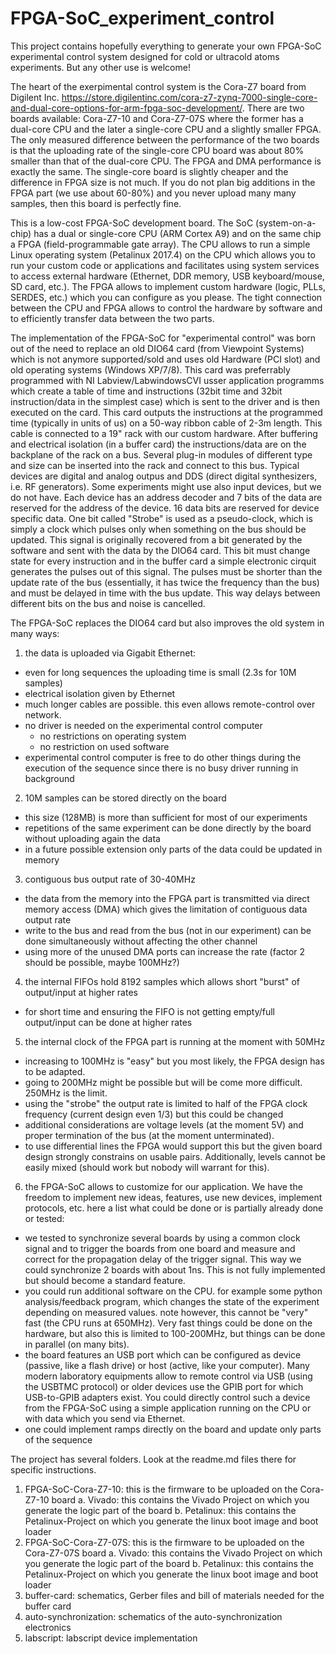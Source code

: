 # FPGA-SoC_experiment_control

This project contains hopefully everything to generate your own FPGA-SoC experimental control system designed for cold or ultracold atoms experiments. But any other use is welcome!

The heart of the exerpimental control system is the Cora-Z7 board from Digilent Inc. https://store.digilentinc.com/cora-z7-zynq-7000-single-core-and-dual-core-options-for-arm-fpga-soc-development/. There are two boards available: Cora-Z7-10 and Cora-Z7-07S where the former has a dual-core CPU and the later a single-core CPU and a slightly smaller FPGA. The only measured difference between the performance of the two boards is that the uploading rate of the single-core CPU board was about 80% smaller than that of the dual-core CPU. The FPGA and DMA performance is exactly the same. The single-core board is slightly cheaper and the difference in FPGA size is not much. If you do not plan big additions in the FPGA part (we use about 60-80%) and you never upload many many samples, then this board is perfectly fine.

This is a low-cost FPGA-SoC development board. The SoC (system-on-a-chip) has a dual or single-core CPU (ARM Cortex A9) and on the same chip a FPGA (field-programmable gate array). The CPU allows to run a simple Linux operating system (Petalinux 2017.4) on the CPU which allows you to run your custom code or applications and facilitates using system services to access external hardware (Ethernet, DDR memory, USB keyboard/mouse, SD card, etc.). The FPGA allows to implement custom hardware (logic, PLLs, SERDES, etc.) which you can configure as you please. The tight connection between the CPU and FPGA allows to control the hardware by software and to efficiently transfer data between the two parts. 

The implementation of the FPGA-SoC for "experimental control" was born out of the need to replace an old DIO64 card (from Viewpoint Systems) which is not anymore supported/sold and uses old Hardware (PCI slot) and old operating systems (Windows XP/7/8). This card was preferrably programmed with NI Labview/LabwindowsCVI usser application programms which create a table of time and instructions (32bit time and 32bit instruction/data in the simplest case) which is sent to the driver and is then executed on the card. This card outputs the instructions at the programmed time (typically in units of us) on a 50-way ribbon cable of 2-3m length. This cable is connected to a 19" rack with our custom hardware. After buffering and electrical isolation (in a buffer card) the instructions/data are on the backplane of the rack on a bus. Several plug-in modules of different type and size can be inserted into the rack and connect to this bus. Typical devices are digital and analog outpus and DDS (direct digital synthesizers, i.e. RF generators). Some experiments might use also input devices, but we do not have. Each device has an address decoder and 7 bits of the data are reserved for the address of the device. 16 data bits are reserved for device specific data. One bit called "Strobe" is used as a pseudo-clock, which is simply a clock which pulses only when something on the bus should be updated. This signal is originally recovered from a bit generated by the software and sent with the data by the DIO64 card. This bit must change state for every instruction and in the buffer card a simple electronic cirquit generates the pulses out of this signal. The pulses must be shorter than the update rate of the bus (essentially, it has twice the frequency than the bus) and must be delayed in time with the bus update. This way delays between different bits on the bus and noise is cancelled.

The FPGA-SoC replaces the DIO64 card but also improves the old system in many ways:
1. the data is uploaded via Gigabit Ethernet:
  * even for long sequences the uploading time is small (2.3s for 10M samples)
  * electrical isolation given by Ethernet
  * much longer cables are possible. this even allows remote-control over network.
  * no driver is needed on the experimental control computer 
    * no restrictions on operating system
    * no restriction on used software
  * experimental control computer is free to do other things during the execution of the sequence since there is no busy driver running in background
2. 10M samples can be stored directly on the board
  * this size (128MB) is more than sufficient for most of our experiments
  * repetitions of the same experiment can be done directly by the board without uploading again the data
  * in a future possible extension only parts of the data could be updated in memory
3. contiguous bus output rate of 30-40MHz
  * the data from the memory into the FPGA part is transmitted via direct memory access (DMA) which gives the limitation of contiguous data output rate
  * write to the bus and read from the bus (not in our experiment) can be done simultaneously without affecting the other channel
  * using more of the unused DMA ports can increase the rate (factor 2 should be possible, maybe 100MHz?)
4. the internal FIFOs hold 8192 samples which allows short "burst" of output/input at higher rates
  * for short time and ensuring the FIFO is not getting empty/full output/input can be done at higher rates
5. the internal clock of the FPGA part is running at the moment with 50MHz
  * increasing to 100MHz is "easy" but you most likely, the FPGA design has to be adapted.
  * going to 200MHz might be possible but will be come more difficult. 250MHz is the limit.
  * using the "strobe" the output rate is limited to half of the FPGA clock frequency (current design even 1/3) but this could be changed
  * additional considerations are voltage levels (at the moment 5V) and proper termination of the bus (at the moment unterminated). 
  * to use differential lines the FPGA would support this but the given board design strongly constrains on usable pairs. Additionally, levels cannot be easily mixed (should work but nobody will warrant for this). 
6. the FPGA-SoC allows to customize for our application. We have the freedom to implement new ideas, features, use new devices, implement protocols, etc. here a list what could be done or is partially already done or tested:
  * we tested to synchronize several boards by using a common clock signal and to trigger the boards from one board and measure and correct for the propagation delay of the trigger signal. This way we could synchronize 2 boards with about 1ns. This is not fully implemented but should become a standard feature.
  * you could run additional software on the CPU. for example some python analysis/feedback program, which changes the state of the experiment depending on measured values. note however, this cannot be "very" fast (the CPU runs at 650MHz). Very fast things could be done on the hardware, but also this is limited to 100-200MHz, but things can be done in parallel (on many bits).
  * the board features an USB port which can be configured as device (passive, like a flash drive) or host (active, like your computer). Many modern laboratory equipments allow to remote control via USB (using the USBTMC protocol) or older devices use the GPIB port for which USB-to-GPIB adapters exist. You could directly control such a device from the FPGA-SoC using a simple application running on the CPU or with data which you send via Ethernet.
  * one could implement ramps directly on the board and update only parts of the sequence

The project has several folders. Look at the readme.md files there for specific instructions.

1. FPGA-SoC-Cora-Z7-10: this is the firmware to be uploaded on the Cora-Z7-10 board
  a. Vivado: this contains the Vivado Project on which you generate the logic part of the board
  b. Petalinux: this contains the Petalinux-Project on which you generate the linux boot image and boot loader 
2. FPGA-SoC-Cora-Z7-07S: this is the firmware to be uploaded on the Cora-Z7-07S board
  a. Vivado: this contains the Vivado Project on which you generate the logic part of the board
  b. Petalinux: this contains the Petalinux-Project on which you generate the linux boot image and boot loader 
3. buffer-card: schematics, Gerber files and bill of materials needed for the buffer card
4. auto-synchronization: schematics of the auto-synchronization electronics
5. labscript: labscript device implementation

